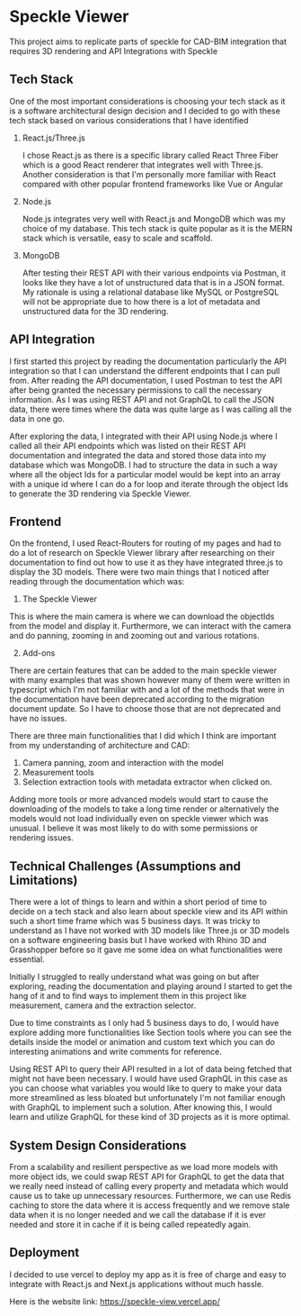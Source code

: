 # Speckle Viewer
This project aims to replicate parts of speckle for CAD-BIM integration that requires 3D rendering and API Integrations with Speckle

## Tech Stack
One of the most important considerations is choosing your tech stack as it is a software architectural design decision and I decided to go with these tech stack based on various considerations that I have identified

1. React.js/Three.js 

    I chose React.js as there is a specific library called React Three Fiber which is a good React renderer that integrates well with Three.js. Another consideration is that I'm personally more familiar with React compared with other popular frontend frameworks like
Vue or Angular

2. Node.js

    Node.js integrates very well with React.js and MongoDB 
which was my choice of my database. This tech stack is 
quite popular as it is the MERN stack which is versatile, 
easy to scale and scaffold. 

3. MongoDB

    After testing their REST API with their various endpoints via Postman, it looks like they have a lot of unstructured data that is in a 
JSON format. My rationale is using a relational database like MySQL or PostgreSQL will not be appropriate due to how there is a lot of 
metadata and unstructured data for the 3D rendering. 

## API Integration

I first started this project by reading the documentation 
particularly the API integration so that I can understand 
the different 
endpoints that I can pull from. After reading the API 
documentation, I used Postman to test the API after being 
granted the necessary 
permissions to call the necessary information. As I was 
using REST API and not GraphQL to call the JSON data, 
there were times where the data was quite large as I was calling all the data in one go.

After exploring the data, I integrated with their API using Node.js where I called all their API endpoints which was listed on their REST API documentation and integrated the data and stored those data into my database which was MongoDB. I had to structure the data in such a way where all the object Ids for a particular model would be kept into an array with a unique id where I can do a for loop and iterate through the object Ids to generate the 3D rendering via Speckle Viewer. 

## Frontend

On the frontend, I used React-Routers for routing of my pages and had to do a lot of research on Speckle Viewer library after researching on their documentation to find out how to use it as they have integrated three.js to display the 3D models. There were two main things that I noticed after reading through the documentation which was:

1. The Speckle Viewer

This is where the main camera is where we can download the 
objectIds from the model and display it. Furthermore, we 
can interact with the camera and do panning, zooming in 
and zooming out and various rotations.

2. Add-ons

There are certain features that can be added to the main 
speckle viewer with many examples that was shown however 
many of them were written in typescript which I'm not 
familiar 
with and a lot of the methods that were in the 
documentation have been deprecated according to the 
migration document update. So I have to choose those that 
are not deprecated 
and have no issues.

There are three main functionalities that I did which I 
think are important from my understanding of architecture 
and CAD:

1. Camera panning, zoom and interaction with the model
2. Measurement tools 
3. Selection extraction tools with metadata extractor when 
clicked on.

Adding more tools or more advanced models would start to 
cause the downloading of the models to take a long time 
render or alternatively the models would not load
individually even on speckle viewer which was unusual. I 
believe it was most likely to do with some permissions or 
rendering issues. 

## Technical Challenges (Assumptions and Limitations)

There were a lot of things to learn and within a short period of time to decide on a tech stack and also learn about speckle view and its API within such a short time frame which was 5 business days. It was tricky to understand as I have not worked with 3D models like Three.js or 3D models on a software engineering basis but I have worked with Rhino 3D and Grasshopper before so it gave me some idea on what functionalities were essential. 

Initially I struggled to really understand what was going on but after exploring, reading the documentation and playing around I started to get the hang of it and to find ways to implement them in this project like measurement, camera and the extraction selector. 

Due to time constraints as I only had 5 business days to do, I would have explore adding more functionalities like Section tools where you can see the details inside the model or animation and custom text which you can do interesting animations and write comments for reference. 

Using REST API to query their API resulted in a lot of data being fetched that might not have been necessary. I would have used GraphQL in this case as you can choose what variables you would like to query to make your data more streamlined as less bloated but unfortunately I'm not familiar enough with GraphQL to implement such a solution. After knowing this, I would learn and utilize GraphQL for these kind of 3D projects as it is more optimal.

## System Design Considerations
From a scalability and resilient perspective as we load more models with more object ids, we could swap REST API for GraphQL to get the data that we really need instead of calling every property and metadata which would cause us to take up unnecessary resources. Furthermore, we can use Redis caching to store the data where it is access frequently and we remove stale data when it is no longer needed and we call the database if it is ever needed and store it in cache if it is being called repeatedly again.

## Deployment

I decided to use vercel to deploy my app as it is free of charge and easy to integrate with React.js and Next.js applications without much hassle.

Here is the website link: https://speckle-view.vercel.app/





